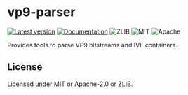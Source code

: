 # vp9-parser

[![Latest version](https://img.shields.io/crates/v/vp9-parser.svg)](https://crates.io/crates/vp9-parser)
[![Documentation](https://docs.rs/vp9-parser/badge.svg)](https://docs.rs/vp9-parser)
![ZLIB](https://img.shields.io/badge/license-zlib-blue.svg)
![MIT](https://img.shields.io/badge/license-MIT-blue.svg)
![Apache](https://img.shields.io/badge/license-Apache-blue.svg)

Provides tools to parse VP9 bitstreams and IVF containers.

## License

Licensed under MIT or Apache-2.0 or ZLIB.
